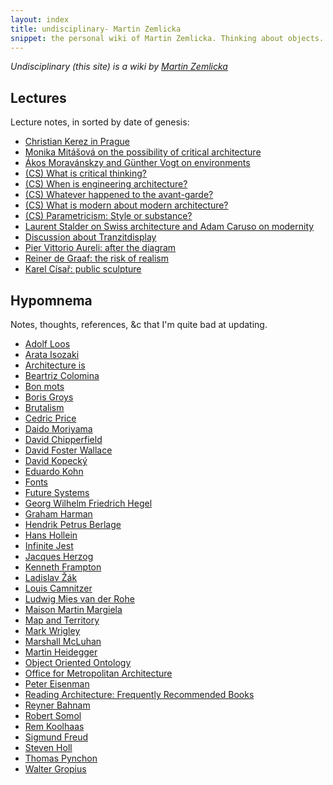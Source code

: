 ```yaml
---
layout: index
title: undisciplinary- Martin Zemlicka
snippet: the personal wiki of Martin Zemlicka. Thinking about objects.
---
```


_Undisciplinary (this site) is a wiki by [Martin
Zemlicka](http://www.zmlka.com)_

## Lectures

Lecture notes, in sorted by date of genesis:

* [Christian Kerez in Prague](christian_kerez_prague)
* [Monika Mitášová on the possibility of critical architecture](mitasova_critical)
* [Ákos Moravánskzy and Günther Vogt on environments](moravansky_vogt)
* [(CS) What is critical thinking?](what_is_critical_thinking)
* [(CS) When is engineering architecture?](when_is_engineering_architecture)
* [(CS) Whatever happened to the avant-garde?](whatever_happened_avant-garde)
* [(CS) What is modern about modern architecture?](what_is_modern_modern_architecture)
* [(CS) Parametricism: Style or substance?](parametricism_style_substance)
* [Laurent Stalder on Swiss architecture and Adam Caruso on modernity](stalder_caruso)
* [Discussion about Tranzitdisplay](tranzitdisplay_discussion)
* [Pier Vittorio Aureli: after the diagram](aureli_diagram)
* [Reiner de Graaf: the risk of realism](reiner_de_graaf_risk_realism)
* [Karel Císař: public sculpture](karel_cisar_public_scuplture)

## Hypomnema

Notes, thoughts, references, &c that I'm quite bad at updating.

* [Adolf Loos](adolf_loos)
* [Arata Isozaki](arata_isozaki)
* [Architecture is](architecture_is)
* [Beartriz Colomina](beatriz_colomina)
* [Bon mots](bon_mots)
* [Boris Groys](boris_groys)
* [Brutalism](brutalism)
* [Cedric Price](cedric_price)
* [Daido Moriyama](daido_moriyama)
* [David Chipperfield](david_chipperfield)
* [David Foster Wallace](david_foster_wallace)
* [David Kopecký](david_kopecky)
* [Eduardo Kohn](eduardo_kohn)
* [Fonts](fonts)
* [Future Systems](future_systems)
* [Georg Wilhelm Friedrich Hegel](hegel)
* [Graham Harman](graham_harman)
* [Hendrik Petrus Berlage](hendrik_petrus_berlage)
* [Hans Hollein](hans_hollein)
* [Infinite Jest](infinite_jest)
* [Jacques Herzog](jacques_herzog)
* [Kenneth Frampton](kenneth_frampton)
* [Ladislav Žák](ladislav_zak)
* [Louis Camnitzer](louis_camnitzer)
* [Ludwig Mies van der Rohe](mies_van_der_rohe)
* [Maison Martin Margiela](mmm)
* [Map and Territory](map_and_territory)
* [Mark Wrigley](mark_wrigley)
* [Marshall McLuhan](marshall_mcluhan)
* [Martin Heidegger](heidegger)
* [Object Oriented Ontology](ooo)
* [Office for Metropolitan Architecture](oma)
* [Peter Eisenman](peter_eisenman)
* [Reading Architecture: Frequently Recommended Books](read_architecture)
* [Reyner Bahnam](reyner_banham)
* [Robert Somol](robert_somol)
* [Rem Koolhaas](rem_koolhaas)
* [Sigmund Freud](sigmund_freud)
* [Steven Holl](steven_holl)
* [Thomas Pynchon](thomas_pynchon)
* [Walter Gropius](walter_gropius)

<!--

[privte](/_private/index)
[zmlka](/../)

-->
